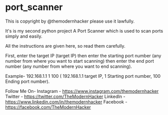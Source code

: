 # port_scanner
This is copyright by @themodernhacker please use it lawfully. 

It's is my second python project A Port Scanner which is used to scan ports simply and easily.

All the instructions are given here, so read them carefully.

First, enter the target IP (target IP) then enter the starting port number (any number from where you want to start scanning) then enter the end port number (any number from where you want to end scanning).

Example- 192.168.1.1 1 100 ( 192.168.1.1 target IP, 1 Starting port number, 100 Ending port number).

Follow Me On-
Instagram - https://www.instagram.com/themodernhacker
Twitter - https://twitter.com/TheModernHacker
LinkedIn - https://www.linkedin.com/in/themodernhacker
Facebook - https://facebook.com/TheModernHacker
